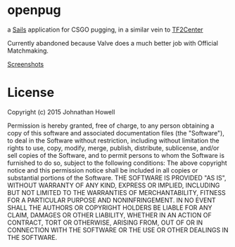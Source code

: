 # openpug

  a [Sails](http://sailsjs.org) application for CSGO pugging, in a similar vein to [TF2Center](http://tf2center.com)

  Currently abandoned because Valve does a much better job with Official Matchmaking.

  [Screenshots](https://imgur.com/a/DEEdH)

License
===================

Copyright (c) 2015 Johnathan Howell

Permission is hereby granted, free of charge, to any person obtaining a copy of this software and associated documentation files (the "Software"), to deal in the Software without restriction, including without limitation the rights to use, copy, modify, merge, publish, distribute, sublicense, and/or sell copies of the Software, and to permit persons to whom the Software is furnished to do so, subject to the following conditions:
The above copyright notice and this permission notice shall be included in all copies or substantial portions of the Software.
THE SOFTWARE IS PROVIDED "AS IS", WITHOUT WARRANTY OF ANY KIND, EXPRESS OR IMPLIED, INCLUDING BUT NOT LIMITED TO THE WARRANTIES OF MERCHANTABILITY, FITNESS FOR A PARTICULAR PURPOSE AND NONINFRINGEMENT. IN NO EVENT SHALL THE AUTHORS OR COPYRIGHT HOLDERS BE LIABLE FOR ANY CLAIM, DAMAGES OR OTHER LIABILITY, WHETHER IN AN ACTION OF CONTRACT, TORT OR OTHERWISE, ARISING FROM, OUT OF OR IN CONNECTION WITH THE SOFTWARE OR THE USE OR OTHER DEALINGS IN THE SOFTWARE.
